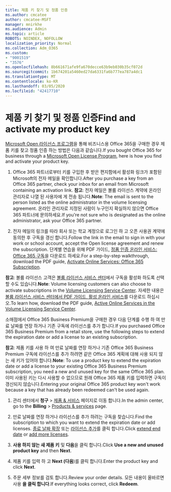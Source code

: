 ```yaml
---
title: 제품 키 찾기 및 정품 인증
ms.author: cmcatee
author: cmcatee-MSFT
manager: mnirkhe
ms.audience: Admin
ms.topic: article
ROBOTS: NOINDEX, NOFOLLOW
localization_priority: Normal
ms.collection: Adm_O365
ms.custom:
- "9001519"
- "3576"
ms.openlocfilehash: 8b661671afe9fa670decce63b9eb030b35cf072d
ms.sourcegitcommit: 1b674201a5460ed27da6331fa6b777ea787a4dc1
ms.translationtype: MT
ms.contentlocale: ko-KR
ms.lasthandoff: 03/05/2020
ms.locfileid: "42417710"
---
```

# <a name="find-and-activate-my-product-key"></a><span data-ttu-id="ef3b2-102">제품 키 찾기 및 정품 인증</span><span class="sxs-lookup"><span data-stu-id="ef3b2-102">Find and activate my product key</span></span>

<span data-ttu-id="ef3b2-103">[Microsoft Open 라이선스 프로그램](https://go.microsoft.com/fwlink/p/?LinkID=613298)을 통해 비즈니스용 Office 365을 구매한 경우 제품 키를 찾고 정품 인증 하는 방법은 다음과 같습니다.</span><span class="sxs-lookup"><span data-stu-id="ef3b2-103">If you bought Office 365 for business through a [Microsoft Open License Program](https://go.microsoft.com/fwlink/p/?LinkID=613298), here is how you find and activate your product key.</span></span>

1. <span data-ttu-id="ef3b2-104">Office 365 파트너로부터 키를 구입한 후 받은 편지함에서 활성화 링크가 포함된 Microsoft의 전자 메일을 확인합니다.</span><span class="sxs-lookup"><span data-stu-id="ef3b2-104">After you purchase a key from an Office 365 partner, check your inbox for an email from Microsoft containing an activation link.</span></span>  <span data-ttu-id="ef3b2-105">**참고**: 전자 메일은 볼륨 라이선스 계약에 온라인 관리자로 나열 된 사용자에 게 전송 됩니다.</span><span class="sxs-lookup"><span data-stu-id="ef3b2-105">**Note**: The email is sent to the person listed as the online administrator in the volume licensing agreement.</span></span>  <span data-ttu-id="ef3b2-106">온라인 관리자로 지정된 사람이 누구인지 확실하지 않으면 Office 365 파트너에 문의하세요.</span><span class="sxs-lookup"><span data-stu-id="ef3b2-106">If you're not sure who is designated as the online administrator, ask your Office 365 partner.</span></span>

2. <span data-ttu-id="ef3b2-107">전자 메일의 링크를 따라 회사 또는 학교 계정으로 로그인 하 고 오픈 사용권 계약에 동의한 후 구독을 갱신 합니다.</span><span class="sxs-lookup"><span data-stu-id="ef3b2-107">Follow the link in the email to sign in with your work or school account, accept the Open license agreement and renew the subscription.</span></span>  <span data-ttu-id="ef3b2-108">단계별 연습을 위해 PDF 가이드, [정품 인증 온라인 서비스: Office 365 구독](https://go.microsoft.com/fwlink/p/?LinkId=618100)을 다운로드 하세요.</span><span class="sxs-lookup"><span data-stu-id="ef3b2-108">For a step-by-step walkthrough, download the PDF guide, [Activate Online Services: Office 365 Subscription](https://go.microsoft.com/fwlink/p/?LinkId=618100).</span></span> 

<span data-ttu-id="ef3b2-109">**참고**: 볼륨 라이선스 고객은 [볼륨 라이선스 서비스 센터](https://go.microsoft.com/fwlink/p/?LinkID=282016)에서 구독을 활성화 하도록 선택할 수도 있습니다.</span><span class="sxs-lookup"><span data-stu-id="ef3b2-109">**Note**: Volume licensing customers can also choose to activate subscriptions in the [Volume Licensing Service Center](https://go.microsoft.com/fwlink/p/?LinkID=282016).</span></span>  <span data-ttu-id="ef3b2-110">자세한 내용은 [볼륨 라이선스 서비스 센터에서 PDF 가이드, 활성 온라인 서비스](https://go.microsoft.com/fwlink/p/?LinkId=618096)를 다운로드 하십시오.</span><span class="sxs-lookup"><span data-stu-id="ef3b2-110">To learn how, download the PDF guide, [Active Online Services in the Volume Licensing Service Center](https://go.microsoft.com/fwlink/p/?LinkId=618096).</span></span>

<span data-ttu-id="ef3b2-111">소매점에서 Office 365 Business Premium을 구매한 경우 다음 단계를 수행 하 여 만료 날짜를 연장 하거나 기존 구독에 라이선스를 추가 합니다.</span><span class="sxs-lookup"><span data-stu-id="ef3b2-111">If you purchased Office 365 Business Premium from a retail store, use the following steps to extend the expiration date or add a license to an existing subscription.</span></span>

<span data-ttu-id="ef3b2-112">**참고**: 제품 키를 사용 하 여 만료 날짜를 연장 하거나 기존 Office 365 Business Premium 구독에 라이선스를 추가 하려면 같은 Office 365 계획에 대해 사용 되지 않는 새 키가 있어야 합니다.</span><span class="sxs-lookup"><span data-stu-id="ef3b2-112">**Note**: To use a product key to extend the expiration date or add a license to your existing Office 365 Business Premium subscription, you need a new and unused key for the same Office 365 plan.</span></span>  <span data-ttu-id="ef3b2-113">이미 사용된 키는 다시 사용할 수 없으므로 원래 Office 365 제품 키를 입력하면 구독이 갱신되지 않습니다.</span><span class="sxs-lookup"><span data-stu-id="ef3b2-113">Entering your original Office 365 product key won't work because a key that has already been redeemed can't be used again.</span></span>

1. <span data-ttu-id="ef3b2-114">관리 센터에서 **청구** > [제품 & 서비스](https://go.microsoft.com/fwlink/p/?linkid=842054) 페이지로 이동 합니다.</span><span class="sxs-lookup"><span data-stu-id="ef3b2-114">In the admin center, go to the **Billing** > [Products & services](https://go.microsoft.com/fwlink/p/?linkid=842054) page.</span></span>

2. <span data-ttu-id="ef3b2-115">만료 날짜를 연장 하거나 라이선스를 추가 하려는 구독을 찾습니다.</span><span class="sxs-lookup"><span data-stu-id="ef3b2-115">Find the subscription to which you want to extend the expiration date or add licenses.</span></span>  <span data-ttu-id="ef3b2-116">[종료 날짜 확장](https://go.microsoft.com/fwlink/p/?linkid=842054) 또는 [라이선스 추가](https://go.microsoft.com/fwlink/p/?linkid=842054)를 클릭 합니다.</span><span class="sxs-lookup"><span data-stu-id="ef3b2-116">Click [extend end date](https://go.microsoft.com/fwlink/p/?linkid=842054) or [add more licenses](https://go.microsoft.com/fwlink/p/?linkid=842054).</span></span>

3. <span data-ttu-id="ef3b2-117">**사용 하지 않는 새 제품 키** 및 **다음**을 클릭 합니다.</span><span class="sxs-lookup"><span data-stu-id="ef3b2-117">Click **Use a new and unused product key** and then **Next**.</span></span>

4. <span data-ttu-id="ef3b2-118">제품 키를 입력 하 고 **Next (다음**)를 클릭 합니다.</span><span class="sxs-lookup"><span data-stu-id="ef3b2-118">Enter the product key and click **Next**.</span></span>

5. <span data-ttu-id="ef3b2-119">주문 세부 정보를 검토 합니다.</span><span class="sxs-lookup"><span data-stu-id="ef3b2-119">Review your order details.</span></span>  <span data-ttu-id="ef3b2-120">모든 내용이 올바르면 사용 **을 클릭 합니다**.</span><span class="sxs-lookup"><span data-stu-id="ef3b2-120">If everything looks correct, click **Redeem**.</span></span>
